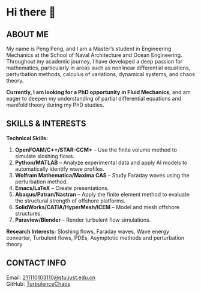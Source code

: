 # Hi there 👋

<!--
**TurbulenceChaos/TurbulenceChaos** is a ✨ _special_ ✨ repository because its `README.md` (this file) appears on your GitHub profile.

Here are some ideas to get you started:

- 🔭 I’m currently working on ...
- 🌱 I’m currently learning ...
- 👯 I’m looking to collaborate on ...
- 🤔 I’m looking for help with ...
- 💬 Ask me about ...
- 📫 How to reach me: ...
- 😄 Pronouns: ...
- ⚡ Fun fact: ...
-->

## ABOUT ME
My name is Peng Peng, and I am a Master’s student in Engineering Mechanics at the School of Naval Architecture and Ocean Engineering. Throughout my academic journey, I have developed a deep passion for mathematics, particularly in areas such as nonlinear differential equations, perturbation methods, calculus of variations, dynamical systems, and chaos theory.

**Currently, I am looking for a PhD opportunity in Fluid Mechanics**, and am eager to deepen my understanding of partial differential equations and manifold theory during my PhD studies.

## SKILLS & INTERESTS
**Technical Skills:**
1. **OpenFOAM/C++/STAR-CCM+** – Use the finite volume method to simulate sloshing flows.
2. **Python/MATLAB** – Analyze experimental data and apply AI models to automatically identify wave profiles.
3. **Wolfram Mathematica/Maxima CAS** – Study Faraday waves using the perturbation method.
4. **Emacs/LaTeX** – Create presentations.
5. **Abaqus/Patran/Nastran** – Apply the finite element method to evaluate the structural strength of offshore platforms.
6. **SolidWorks/CATIA/HyperMesh/ICEM** – Model and mesh offshore structures.
7. **Paraview/Blender** – Render turbulent flow simulations.

**Research Interests:** Sloshing flows, Faraday waves, Wave energy converter, Turbulent flows, PDEs, Asymptotic methods and perturbation theory

## CONTACT INFO
Email: [211110103110@stu.just.edu.cn](mailto:211110103110@stu.just.edu.cn) \
GitHub: [TurbulenceChaos](https://github.com/TurbulenceChaos)
